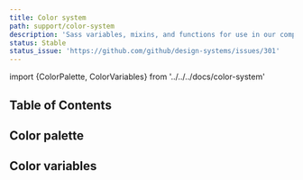 ```yaml
---
title: Color system
path: support/color-system
description: 'Sass variables, mixins, and functions for use in our components.'
status: Stable
status_issue: 'https://github.com/github/design-systems/issues/301'
---
```


import {ColorPalette, ColorVariables} from '../../../docs/color-system'

## Table of Contents

## Color palette

<ColorPalette />

## Color variables

<ColorVariables />
